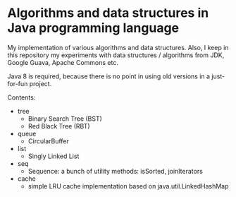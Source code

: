 Algorithms and data structures in Java programming language
==============

My implementation of various algorithms and data structures. Also, I keep in this repository my experiments with
data structures / algorithms from JDK, Google Guava, Apache Commons etc.

Java 8 is required, because there is no point in using old versions in a just-for-fun project.

Contents:

* tree
  * Binary Search Tree (BST)
  * Red Black Tree (RBT)
* queue
  * CircularBuffer
* list
  * Singly Linked List
* seq
   * Sequence: a bunch of utility methods: isSorted, joinIterators
* cache
   * simple LRU cache implementation based on java.util.LinkedHashMap


